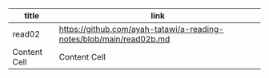 | title  | link |
| ------------- | ------------- |
| read02 | https://github.com/ayah-tatawi/a-reading-notes/blob/main/read02b.md |
| Content Cell  | Content Cell  |
